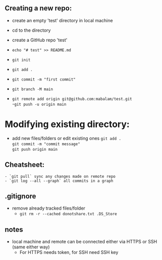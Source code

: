 ## Creating a new repo:
- create an empty 'test' directory in local machine
- cd to the directory
- create a GitHub repo 'test'

- `echo "# test" >> README.md`  
- `git init`  
- `git add .`  
- `git commit -m "first commit"`  
- `git branch -M main`  
- `git remote add origin git@github.com:mabalam/test.git`  
-`git push -u origin main`  

# Modifying existing directory:

- add new files/folders or edit existing ones
    `git add .`  
    `git commit -m "commit message"`  
    `git push origin main`

    
## Cheatsheet:
    - `git pull` sync any changes made on remote repo
    - `git log --all --graph` all commits in a graph
    
## .gitignore
- remove already tracked files/folder 
    - `git rm -r --cached donotshare.txt .DS_Store`


## notes
- local machine and remote can be connected either via HTTPS or SSH (same either way)
	- For HTTPS needs token, for SSH need SSH key

